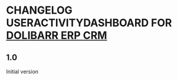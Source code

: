 # CHANGELOG USERACTIVITYDASHBOARD FOR [DOLIBARR ERP CRM](https://www.dolibarr.org)

## 1.0

Initial version
